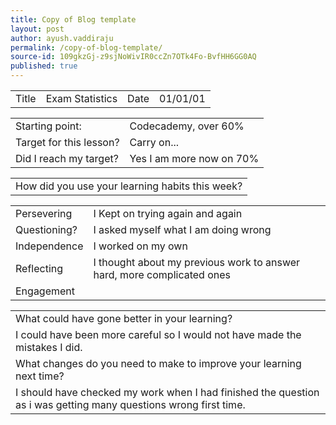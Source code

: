```yaml
---
title: Copy of Blog template
layout: post
author: ayush.vaddiraju
permalink: /copy-of-blog-template/
source-id: 109gkzGj-z9sjNoWivIR0ccZn7OTk4Fo-BvfHH6GG0AQ
published: true
---
```

<table>
  <tr>
    <td>Title</td>
    <td>Exam Statistics</td>
    <td>Date</td>
    <td>01/01/01</td>
  </tr>
</table>


<table>
  <tr>
    <td>Starting point:</td>
    <td>Codecademy, over 60%</td>
  </tr>
  <tr>
    <td>Target for this lesson?</td>
    <td>Carry on...</td>
  </tr>
  <tr>
    <td>Did I reach my target? </td>
    <td>Yes I am more now on 70%</td>
  </tr>
</table>


<table>
  <tr>
    <td>How did you use your learning habits this week?</td>
  </tr>
</table>


<table>
  <tr>
    <td>Persevering</td>
    <td>I Kept on trying again and again</td>
  </tr>
  <tr>
    <td>Questioning?</td>
    <td>I asked myself what I am doing wrong</td>
  </tr>
  <tr>
    <td>Independence</td>
    <td>I worked on my own</td>
  </tr>
  <tr>
    <td>Reflecting</td>
    <td>I thought about my previous work to answer hard, more complicated ones</td>
  </tr>
  <tr>
    <td>Engagement</td>
    <td></td>
  </tr>
</table>


<table>
  <tr>
    <td>What could have gone better in your learning?</td>
  </tr>
  <tr>
    <td>I could have been more careful so I would not have made the mistakes I did.</td>
  </tr>
  <tr>
    <td>What changes do you need to make to improve your learning next time?</td>
  </tr>
  <tr>
    <td>I should have checked my work when I had finished the question as i was getting many questions wrong first time.</td>
  </tr>
</table>


